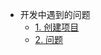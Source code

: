 
<!-- 侧边栏 docs/_sidebar.md -->

- 开发中遇到的问题
  - [1. 创建项目](/problem/1.%20创建项目.md)
  - [2. 问题](/problem/2.%20问题.md)
